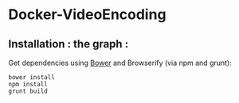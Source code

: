 # Docker-VideoEncoding


## Installation : the graph :

Get dependencies using [Bower](http://bower.io/) and Browserify (via npm and grunt):

    bower install
    npm install
    grunt build
